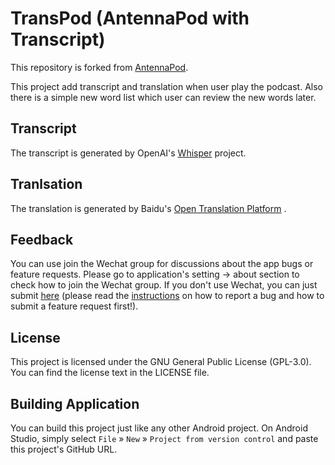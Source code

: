 # TransPod (AntennaPod with Transcript)

This repository is forked from [AntennaPod](https://github.com/AntennaPod/AntennaPod). 

This project add transcript and translation when user play the podcast. Also there is a simple new word list which user can review the new words later.

## Transcript

The transcript is generated by OpenAI's [Whisper](https://github.com/openai/whisper) project.

## Tranlsation

The translation is generated by Baidu's [Open Translation Platform](https://fanyi-api.baidu.com/) .


## Feedback
You can use join the Wechat group for discussions about the app bugs or feature requests.
Please go to application's setting -> about section to check how to join the Wechat group.
If you don't use Wechat, you can just submit [here](https://github.com/RunWithAI/AntennaPod/issues) (please read the [instructions](https://github.com/RunWithAI/AntennaPod/blob/master/CONTRIBUTING.md) on how to report a bug and how to submit a feature request first!).

## License

This project is licensed under the GNU General Public License (GPL-3.0). You can find the license text in the LICENSE file.

## Building Application

You can build this project just like any other Android project. On Android Studio, simply select `File` » `New` » `Project from version control` and paste this project's GitHub URL.

